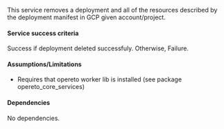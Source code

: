 This service removes a deployment and all of the resources described by the deployment manifest in GCP given account/project.

#### Service success criteria
Success if deployment deleted successfuly. Otherwise, Failure.

#### Assumptions/Limitations
* Requires that opereto worker lib is installed (see package opereto_core_services)

#### Dependencies
No dependencies.

